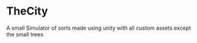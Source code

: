 # TheCity
A small Simulator of sorts made using unity with all custom assets except the small trees
